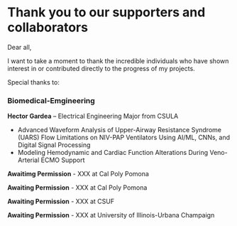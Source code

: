 # Thank you to our supporters and collaborators 
Dear all,

I want to take a moment to thank the incredible individuals who have shown interest in or contributed directly to the progress of my projects.

Special thanks to:

### Biomedical-Emgineering
**Hector Gardea** – Electrical Engineering Major from CSULA
- Advanced Waveform Analysis of Upper-Airway Resistance Syndrome (UARS) Flow Limitations on NIV-PAP Ventilators Using AI/ML, CNNs, and Digital Signal Processing
- Modeling Hemodynamic and Cardiac Function Alterations During Veno-Arterial ECMO Support

**Awaitimg Permission**  - XXX at Cal Poly Pomona


**Awaiting Permission** - XXX at Cal Poly Pomona


**Awaiting Permission** - XXX at CSUF


**Awaiting Permission** - XXX at University of Illinois-Urbana Champaign 

